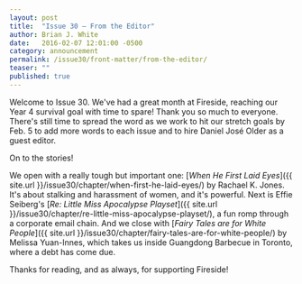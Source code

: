 ```yaml
---
layout: post
title:  "Issue 30 — From the Editor"
author: Brian J. White
date:   2016-02-07 12:01:00 -0500
category: announcement
permalink: /issue30/front-matter/from-the-editor/
teaser: ""
published: true
---
```


Welcome to Issue 30. We've had a great month at Fireside, reaching our Year 4 survival goal with time to spare! Thank you so much to everyone. There's still time to spread the word as we work to hit our stretch goals by Feb. 5 to add more words to each issue and to hire Daniel José Older as a guest editor.

On to the stories!

We open with a really tough but important one: [_When He First Laid Eyes_]({{ site.url }}/issue30/chapter/when-first-he-laid-eyes/) by Rachael K. Jones. It's about stalking and harassment of women, and it's powerful. Next is Effie Seiberg's [_Re: Little Miss Apocalypse Playset_]({{ site.url }}/issue30/chapter/re-little-miss-apocalypse-playset/), a fun romp through a corporate email chain. And we close with [_Fairy Tales are for White People_]({{ site.url }}/issue30/chapter/fairy-tales-are-for-white-people/) by Melissa Yuan-Innes, which takes us inside Guangdong Barbecue in Toronto, where a debt has come due.

Thanks for reading, and as always, for supporting Fireside!
